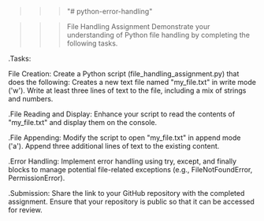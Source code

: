 >>>"# python-error-handling" 

>>>File Handling Assignment
Demonstrate your understanding of Python file handling by completing the following tasks.

.Tasks:

File Creation:
Create a Python script (file_handling_assignment.py) that does the following:
Creates a new text file named "my_file.txt" in write mode ('w').
Write at least three lines of text to the file, including a mix of strings and numbers.


.File Reading and Display:
Enhance your script to read the contents of "my_file.txt" and display them on the console.


.File Appending:
Modify the script to open "my_file.txt" in append mode ('a').
Append three additional lines of text to the existing content.


.Error Handling:
Implement error handling using try, except, and finally blocks to manage potential file-related exceptions (e.g., FileNotFoundError, PermissionError).



.Submission:
Share the link to your GitHub repository with the completed assignment.
Ensure that your repository is public so that it can be accessed for review.
